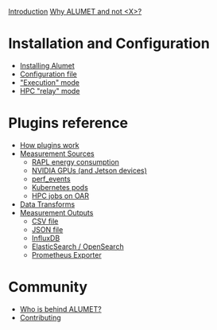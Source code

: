 <!-- markdownlint-disable first-line-h1 no-empty-links -->
[Introduction](intro.md)
[Why ALUMET and not \<X\>?](why_alumet.md)

# Installation and Configuration

- [Installing Alumet](installation/install.md)
- [Configuration file](installation/config.md)
- ["Execution" mode](installation/exec.md)
- [HPC "relay" mode]()

# Plugins reference

- [How plugins work]()
- [Measurement Sources]()
  - [RAPL energy consumption]()
  - [NVIDIA GPUs (and Jetson devices)]()
  - [perf_events]()
  - [Kubernetes pods]()
  - [HPC jobs on OAR]()
- [Data Transforms]()
- [Measurement Outputs]()
  - [CSV file]()
  - [JSON file]()
  - [InfluxDB]()
  - [ElasticSearch / OpenSearch]()
  - [Prometheus Exporter](./plugins/outputs/prometheus.md)

# Community

- [Who is behind ALUMET?]()
- [Contributing]()
<!-- markdownlint-enable first-line-h1 no-empty-links -->